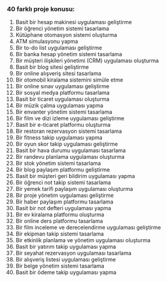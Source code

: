 ### 40 farklı proje konusu:

1. Basit bir hesap makinesi uygulaması geliştirme
2. Bir öğrenci yönetim sistemi tasarlama
3. Kütüphane otomasyon sistemi oluşturma
4. ATM simulasyonu yapma
5. Bir to-do list uygulaması geliştirme
6. Bir banka hesap yönetim sistemi tasarlama
7. Bir müşteri ilişkileri yönetimi (CRM) uygulaması oluşturma
8. Basit bir blog sitesi geliştirme
9. Bir online alışveriş sitesi tasarlama
10. Bir otomobil kiralama sistemini simüle etme
11. Bir online sınav uygulaması geliştirme
12. Bir sosyal medya platformu tasarlama
13. Basit bir ticaret uygulaması oluşturma
14. Bir müzik çalma uygulaması yapma
15. Bir envanter yönetim sistemi tasarlama
16. Bir film ve dizi izleme uygulaması geliştirme
17. Basit bir e-ticaret platformu oluşturma
18. Bir restoran rezervasyon sistemi tasarlama
19. Bir fitness takip uygulaması yapma
20. Bir oyun skor takip uygulaması geliştirme
21. Basit bir hava durumu uygulaması tasarlama
22. Bir randevu planlama uygulaması oluşturma
23. Bir stok yönetim sistemi tasarlama
24. Bir blog paylaşım platformu geliştirme
25. Basit bir müşteri geri bildirim uygulaması yapma
26. Bir öğrenci not takip sistemi tasarlama
27. Bir yemek tarifi paylaşım uygulaması oluşturma
28. Bir proje yönetim uygulaması geliştirme
29. Bir haber paylaşım platformu tasarlama
30. Basit bir not defteri uygulaması yapma
31. Bir ev kiralama platformu oluşturma
32. Bir online ders platformu tasarlama
33. Bir film inceleme ve derecelendirme uygulaması geliştirme
34. Bir ekipman takip sistemi tasarlama
35. Bir etkinlik planlama ve yönetim uygulaması oluşturma
36. Basit bir yatırım takip uygulaması yapma
37. Bir seyahat rezervasyon uygulaması tasarlama
38. Bir alışveriş listesi uygulaması geliştirme
39. Bir belge yönetim sistemi tasarlama
40. Basit bir ödeme takip uygulaması yapma

